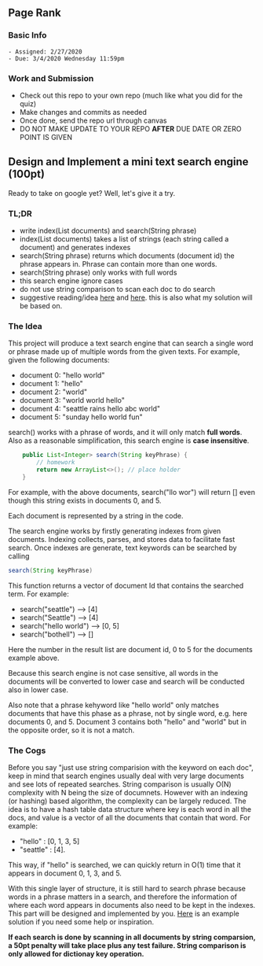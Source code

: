 ## Page Rank

### Basic Info

    - Assigned: 2/27/2020
    - Due: 3/4/2020 Wednesday 11:59pm

### Work and Submission 

- Check out this repo to your own repo (much like what you did for the quiz)
- Make changes and commits as needed
- Once done, send the repo url through canvas
- DO NOT MAKE UPDATE TO YOUR REPO **AFTER** DUE DATE OR ZERO POINT IS GIVEN

## Design and Implement a mini text search engine (100pt)

Ready to take on google yet? Well, let's give it a try.

### TL;DR

- write index(List<String> documents) and search(String phrase)
- index(List<String> documents) takes a list of strings (each string called a document) and generates indexes
- search(String phrase) returns which documents (document id) the phrase appears in. Phrase can contain more than one words.
- search(String phrase) only works with full words
- this search engine ignore cases
- do not use string comparison to scan each doc to do search
- suggestive reading/idea [here](http://www.ardendertat.com/2011/05/30/how-to-implement-a-search-engine-part-1-create-index/) and [here](http://www.ardendertat.com/2011/05/31/how-to-implement-a-search-engine-part-2-query-index/). this is also what my solution will be based on.

### The Idea

This project will produce a text search engine that can search a single word or phrase made up of multiple words from the given texts. For example, given the following documents:

 - document 0: "hello world"
 - document 1: "hello"
 - document 2: "world"
 - document 3: "world world hello"
 - document 4: "seattle rains hello abc world"
 - document 5: "sunday hello world fun"

search() works with a phrase of words, and it will only match **full words**. Also as a reasonable simplification, this search engine is **case insensitive**.

```java
    public List<Integer> search(String keyPhrase) {
        // homework
        return new ArrayList<>(); // place holder
    }
````

For example, with the above documents, search("llo wor") will return [] even though this string exists in documents 0, and 5.

Each document is represented by a string in the code. 

The search engine works by firstly generating indexes from given documents. Indexing collects, parses, and stores data to facilitate fast search. Once indexes are generate, text keywords can be searched by calling 

```java
search(String keyPhrase)
```

This function returns a vector of document Id that contains the searched term. For example:

- search("seattle") --> \[4\]
- search("Seattle") --> \[4\]
- search("hello world") --> \[0, 5\]
- search("bothell") --> \[\]

Here the number in the result list are document id, 0 to 5 for the documents example above. 

Because this search engine is not case sensitive, all words in the documents will be converted to lower case and search will be conducted also in lower case. 

Also note that a phrase kehyword like "hello world" only matches documents that have this phase as a phrase, not by single word, e.g. here documents 0, and 5. Document 3 contains both "hello" and "world" but in the opposite order, so it is not a match. 

### The Cogs

Before you say "just use string comparision with the keyword on each doc", keep in mind that search engines usually deal with very large documents and see lots of repeated searches. String comparison is usually O(N) complexity with N being the size of documnets. However with an indexing (or hashing) based algorithm, the complexity can be largely reduced. The idea is to have a hash table data structure where key is each word in all the docs, and value is a vector of all the documents that contain that word. For example:

- "hello" : \[0, 1, 3, 5\]
- "seattle" : \[4\].

This way, if "hello" is searched, we can quickly return in O(1) time that it appears in document 0, 1, 3, and 5.

With this single layer of structure, it is still hard to search phrase because words in a phrase matters in a search, and therefore the information of where each word appears in documents also need to be kept in the indexes. This part will be designed and implemented by you. [Here](http://www.ardendertat.com/2011/05/30/how-to-implement-a-search-engine-part-1-create-index/) is an example solution if you need some help or inspiration. 

**If each search is done by scanning in all documents by string comparsion, a 50pt penalty will take place plus any test failure. String comparison is only allowed for dictionay key operation.**
